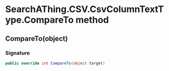 # SearchAThing.CSV.CsvColumnTextType.CompareTo method
## CompareTo(object)
### Signature
```csharp
public override int CompareTo(object target)
```
